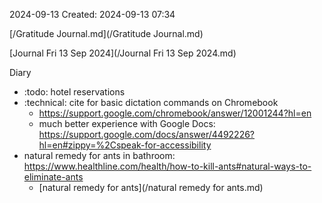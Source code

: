 2024-09-13
Created: 2024-09-13 07:34

[/Gratitude Journal.md](/Gratitude Journal.md)

[Journal Fri 13 Sep 2024](/Journal Fri 13 Sep 2024.md) 

Diary 
- :todo: hotel reservations
- :technical: cite for basic dictation commands on Chromebook 
    - https://support.google.com/chromebook/answer/12001244?hl=en
    - much better experience with Google Docs: https://support.google.com/docs/answer/4492226?hl=en#zippy=%2Cspeak-for-accessibility
- natural remedy for ants in bathroom: https://www.healthline.com/health/how-to-kill-ants#natural-ways-to-eliminate-ants
    - [natural remedy for ants](/natural remedy for ants.md)
